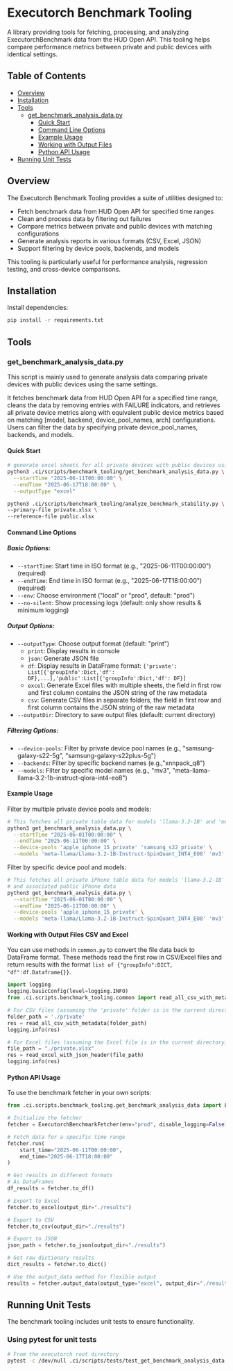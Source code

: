 # Executorch Benchmark Tooling

A  library providing tools for fetching, processing, and analyzing ExecutorchBenchmark data from the HUD Open API. This tooling helps compare performance metrics between private and public devices with identical settings.

## Table of Contents

- [Overview](#overview)
- [Installation](#installation)
- [Tools](#tools)
  - [get_benchmark_analysis_data.py](#get_benchmark_analysis_datapy)
    - [Quick Start](#quick-start)
    - [Command Line Options](#command-line-options)
    - [Example Usage](#example-usage)
    - [Working with Output Files](#working-with-output-files-csv-and-excel)
    - [Python API Usage](#python-api-usage)
- [Running Unit Tests](#running-unit-tests)

## Overview

The Executorch Benchmark Tooling provides a suite of utilities designed to:

- Fetch benchmark data from HUD Open API for specified time ranges
- Clean and process data by filtering out failures
- Compare metrics between private and public devices with matching configurations
- Generate analysis reports in various formats (CSV, Excel, JSON)
- Support filtering by device pools, backends, and models

This tooling is particularly useful for performance analysis, regression testing, and cross-device comparisons.

## Installation

Install dependencies:

```bash
pip install -r requirements.txt
```

## Tools

### get_benchmark_analysis_data.py

This script is mainly used to generate analysis data comparing private devices with public devices using the same settings.

It fetches benchmark data from HUD Open API for a specified time range, cleans the data by removing entries with FAILURE indicators, and retrieves all private device metrics along with equivalent public device metrics based on matching [model, backend, device_pool_names, arch] configurations. Users can filter the data by specifying private device_pool_names, backends, and models.

#### Quick Start

```bash
# generate excel sheets for all private devices with public devices using the same settings
python3 .ci/scripts/benchmark_tooling/get_benchmark_analysis_data.py \
  --startTime "2025-06-11T00:00:00" \
  --endTime "2025-06-17T18:00:00" \
  --outputType "excel"

python3 .ci/scripts/benchmark_tooling/analyze_benchmark_stability.py \
--primary-file private.xlsx \
--reference-file public.xlsx
```

#### Command Line Options

##### Basic Options:
- `--startTime`: Start time in ISO format (e.g., "2025-06-11T00:00:00") (required)
- `--endTime`: End time in ISO format (e.g., "2025-06-17T18:00:00") (required)
- `--env`: Choose environment ("local" or "prod", default: "prod")
- `--no-silent`: Show processing logs (default: only show results & minimum logging)

##### Output Options:
- `--outputType`: Choose output format (default: "print")
  - `print`: Display results in console
  - `json`: Generate JSON file
  - `df`: Display results in DataFrame format: `{'private': List[{'groupInfo':Dict,'df': DF},...],'public':List[{'groupInfo':Dict,'df': DF}]`
  - `excel`: Generate Excel files with multiple sheets, the field in first row and first column contains the JSON string of the raw metadata
  - `csv`: Generate CSV files in separate folders, the field in first row and first column contains the JSON string of the raw metadata
- `--outputDir`: Directory to save output files (default: current directory)

##### Filtering Options:

- `--device-pools`: Filter by private device pool names (e.g., "samsung-galaxy-s22-5g", "samsung-galaxy-s22plus-5g")
- `--backends`: Filter by specific backend names (e.g.,"xnnpack_q8")
- `--models`: Filter by specific model names (e.g., "mv3", "meta-llama-llama-3.2-1b-instruct-qlora-int4-eo8")

#### Example Usage

Filter by multiple private device pools and models:
```bash
# This fetches all private table data for models 'llama-3.2-1B' and 'mv3'
python3 get_benchmark_analysis_data.py \
  --startTime "2025-06-01T00:00:00" \
  --endTime "2025-06-11T00:00:00" \
  --device-pools 'apple_iphone_15_private' 'samsung_s22_private' \
  --models 'meta-llama/Llama-3.2-1B-Instruct-SpinQuant_INT4_EO8' 'mv3'
```

Filter by specific device pool and models:
```bash
# This fetches all private iPhone table data for models 'llama-3.2-1B' and 'mv3',
# and associated public iPhone data
python3 get_benchmark_analysis_data.py \
  --startTime "2025-06-01T00:00:00" \
  --endTime "2025-06-11T00:00:00" \
  --device-pools 'apple_iphone_15_private' \
  --models 'meta-llama/Llama-3.2-1B-Instruct-SpinQuant_INT4_EO8' 'mv3'
```

#### Working with Output Files CSV and Excel

You can use methods in `common.py` to convert the file data back to DataFrame format. These methods read the first row in CSV/Excel files and return results with the format `list of {"groupInfo":DICT, "df":df.Dataframe{}}`.

```python
import logging
logging.basicConfig(level=logging.INFO)
from .ci.scripts.benchmark_tooling.common import read_all_csv_with_metadata, read_excel_with_json_header

# For CSV files (assuming the 'private' folder is in the current directory)
folder_path = './private'
res = read_all_csv_with_metadata(folder_path)
logging.info(res)

# For Excel files (assuming the Excel file is in the current directory)
file_path = "./private.xlsx"
res = read_excel_with_json_header(file_path)
logging.info(res)
```

#### Python API Usage

To use the benchmark fetcher in your own scripts:

```python
from .ci.scripts.benchmark_tooling.get_benchmark_analysis_data import ExecutorchBenchmarkFetcher

# Initialize the fetcher
fetcher = ExecutorchBenchmarkFetcher(env="prod", disable_logging=False)

# Fetch data for a specific time range
fetcher.run(
    start_time="2025-06-11T00:00:00",
    end_time="2025-06-17T18:00:00"
)

# Get results in different formats
# As DataFrames
df_results = fetcher.to_df()

# Export to Excel
fetcher.to_excel(output_dir="./results")

# Export to CSV
fetcher.to_csv(output_dir="./results")

# Export to JSON
json_path = fetcher.to_json(output_dir="./results")

# Get raw dictionary results
dict_results = fetcher.to_dict()

# Use the output_data method for flexible output
results = fetcher.output_data(output_type="excel", output_dir="./results")
```

## Running Unit Tests

The benchmark tooling includes unit tests to ensure functionality.

### Using pytest for unit tests

```bash
# From the executorch root directory
pytest -c /dev/null .ci/scripts/tests/test_get_benchmark_analysis_data.py
```
